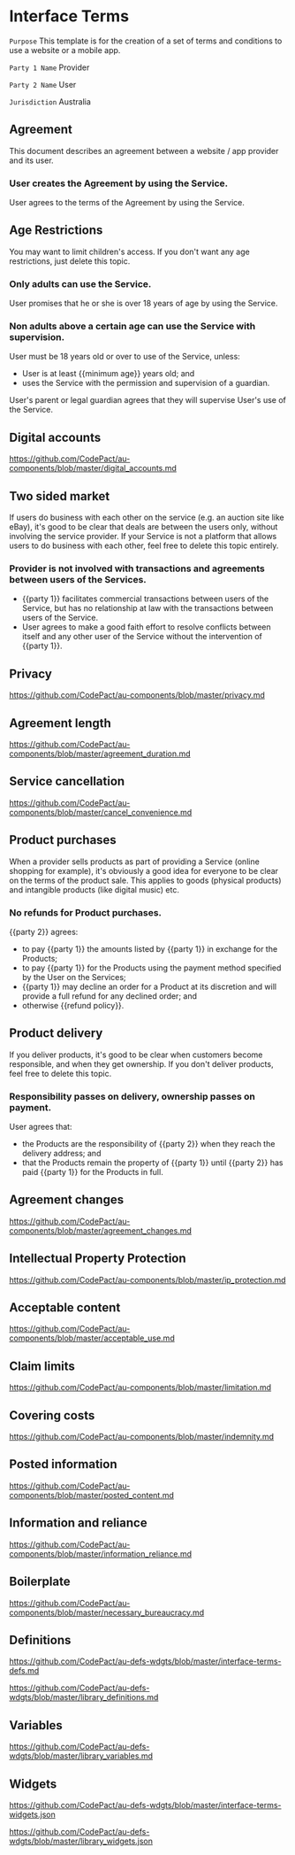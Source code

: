 # Interface Terms

`Purpose` This template is for the creation of a set of terms and conditions to use a website or a mobile app.

`Party 1 Name` Provider

`Party 2 Name` User

`Jurisdiction` Australia

## Agreement

This document describes an agreement between a website / app provider and its user.

### User creates the Agreement by using the Service.

User agrees to the terms of the Agreement by using the Service.

## Age Restrictions

You may want to limit children's access. If you don't want any age restrictions, just delete this topic.

### Only adults can use the Service.

User promises that he or she is over 18 years of age by using the Service.

### Non adults above a certain age can use the Service with supervision.

User must be 18 years old or over to use of the Service, unless:
- User is at least {{minimum age}} years old; and
- uses the Service with the permission and supervision of a guardian.

User's parent or legal guardian agrees that they will supervise User's use of the Service.

## Digital accounts

https://github.com/CodePact/au-components/blob/master/digital_accounts.md

## Two sided market

If users do business with each other on the service (e.g. an auction site like eBay), it's good to be clear that deals are between the users only, without involving the service provider. If your Service is not a platform that allows users to do business with each other, feel free to delete this topic entirely.

### Provider is not involved with transactions and agreements between users of the Services.

- {{party 1}} facilitates commercial transactions between users of the Service, but has no relationship at law with the transactions between users of the Service.
- User agrees to make a good faith effort to resolve conflicts between itself and any other user of the Service without the intervention of {{party 1}}.

## Privacy

https://github.com/CodePact/au-components/blob/master/privacy.md

## Agreement length

https://github.com/CodePact/au-components/blob/master/agreement_duration.md

## Service cancellation

https://github.com/CodePact/au-components/blob/master/cancel_convenience.md

## Product purchases

When a provider sells products as part of providing a Service (online shopping for example), it's obviously a good idea for everyone to be clear on the terms of the product sale.  This applies to goods (physical products) and intangible products (like digital music) etc.

### No refunds for Product purchases.

{{party 2}} agrees:
- to pay {{party 1}} the amounts listed by {{party 1}} in exchange for the Products;
- to pay {{party 1}} for the Products using the payment method specified by the User on the Services;
- {{party 1}} may decline an order for a Product at its discretion and will provide a full refund for any declined order; and
- otherwise {{refund policy}}.

## Product delivery

If you deliver products, it's good to be clear when customers become responsible, and when they get ownership. If you don't deliver products, feel free to delete this topic.

### Responsibility passes on delivery, ownership passes on payment.

User agrees that:
- the Products are the responsibility of {{party 2}} when they reach the delivery address; and
- that the Products remain the property of {{party 1}} until {{party 2}} has paid {{party 1}} for the Products in full.

## Agreement changes

https://github.com/CodePact/au-components/blob/master/agreement_changes.md

## Intellectual Property Protection

https://github.com/CodePact/au-components/blob/master/ip_protection.md

## Acceptable content

https://github.com/CodePact/au-components/blob/master/acceptable_use.md

## Claim limits

https://github.com/CodePact/au-components/blob/master/limitation.md

## Covering costs

https://github.com/CodePact/au-components/blob/master/indemnity.md

## Posted information

https://github.com/CodePact/au-components/blob/master/posted_content.md

## Information and reliance

https://github.com/CodePact/au-components/blob/master/information_reliance.md

## Boilerplate

https://github.com/CodePact/au-components/blob/master/necessary_bureaucracy.md

## Definitions

https://github.com/CodePact/au-defs-wdgts/blob/master/interface-terms-defs.md

https://github.com/CodePact/au-defs-wdgts/blob/master/library_definitions.md

## Variables

https://github.com/CodePact/au-defs-wdgts/blob/master/library_variables.md

## Widgets

https://github.com/CodePact/au-defs-wdgts/blob/master/interface-terms-widgets.json

https://github.com/CodePact/au-defs-wdgts/blob/master/library_widgets.json
